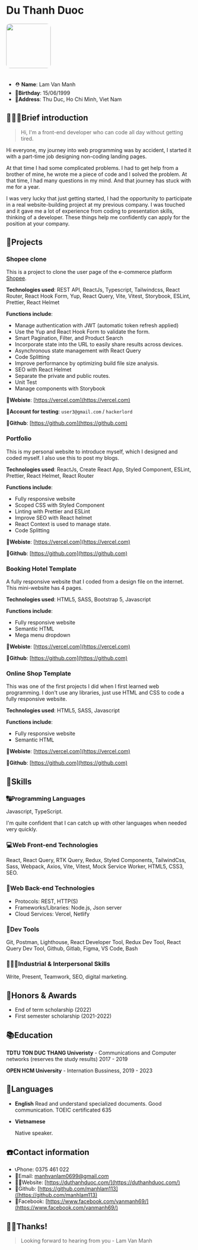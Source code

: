 # Du Thanh Duoc

<img src="./public/images/me.jpg" width="120" style='border-radius: 10px; margin-bottom: 20px;'/>

- ⛑ **Name**: Lam Van Manh
- 👶**Birthday**: 15/06/1999
- 🏰**Address**: Thu Duc, Ho Chi Minh, Viet Nam

## 🙋🏻‍♂️Brief introduction

> Hi, I'm a front-end developer who can code all day without getting tired.

Hi everyone, my journey into web programming was by accident, I started it with a part-time job designing non-coding landing pages.

At that time I had some complicated problems. I had to get help from a brother of mine, he wrote me a piece of code and I solved the problem. At that time, I had many questions in my mind. And that journey has stuck with me for a year.

I was very lucky that just getting started, I had the opportunity to participate in a real website-building project at my previous company. I was touched and it gave me a lot of experience from coding to presentation skills, thinking of a developer. These things help me confidently can apply for the position at your company.

## 👔Projects

### Shopee clone

This is a project to clone the user page of the e-commerce platform [Shopee](https://shopee.com).

**Technologies used**: REST API, ReactJs, Typescript, Tailwindcss, React Router, React Hook Form, Yup, React Query, Vite, Vitest, Storybook, ESLint, Prettier, React Helmet

**Functions include**:

- Manage authentication with JWT (automatic token refresh applied)
- Use the Yup and React Hook Form to validate the form.
- Smart Pagination, Filter, and Product Search
- Incorporate state into the URL to easily share results across devices.
- Asynchronous state management with React Query
- Code Splitting
- Improve performance by optimizing build file size analysis.
- SEO with React Helmet
- Separate the private and public routes.
- Unit Test
- Manage components with Storybook

**🔗Webiste**: [https://vercel.com](https://vercel.com)

**🔐Account for testing**: `user3@gmail.com` / `hackerlord`

**🔗Github**: [https://github.com](https://github.com)

### Portfolio

This is my personal website to introduce myself, which I designed and coded myself. I also use this to post my blogs.

**Technologies used**: ReactJs, Create React App, Styled Component, ESLint, Prettier, React Helmet, React Router

**Functions include**:

- Fully responsive website
- Scoped CSS with Styled Component
- Linting with Prettier and ESLint
- Improve SEO with React helmet
- React Context is used to manage state.
- Code Splitting

**🔗Webiste**: [https://vercel.com](https://vercel.com)

**🔗Github**: [https://github.com](https://github.com)

### Booking Hotel Template

A fully responsive website that I coded from a design file on the internet. This mini-website has 4 pages.

**Technologies used**: HTML5, SASS, Bootstrap 5, Javascript

**Functions include**:

- Fully responsive website
- Semantic HTML
- Mega menu dropdown

**🔗Webiste**: [https://vercel.com](https://vercel.com)

**🔗Github**: [https://github.com](https://github.com)

### Online Shop Template

This was one of the first projects I did when I first learned web programming. I don't use any libraries, just use HTML and CSS to code a fully responsive website.

**Technologies used**: HTML5, SASS, Javascript

**Functions include**:

- Fully responsive website
- Semantic HTML

**🔗Webiste**: [https://vercel.com](https://vercel.com)

**🔗Github**: [https://github.com](https://github.com)

## 🔧Skills

### 🔠Programming Languages

Javascript, TypeScript.

I'm quite confident that I can catch up with other languages when needed very quickly.

### 💻Web Front-end Technologies

React, React Query, RTK Query, Redux, Styled Components, TailwindCss, Sass, Webpack, Axios, Vite, Vitest, Mock Service Worker, HTML5, CSS3, SEO.

### 🧮Web Back-end Technologies

- Protocols: REST, HTTP(S)
- Frameworks/Libraries: Node.js, Json server
- Cloud Services: Vercel, Netlify

### 🔨Dev Tools

Git, Postman, Lighthouse, React Developer Tool, Redux Dev Tool, React Query Dev Tool, Github, Gitlab, Figma, VS Code, Bash

### 💁🏻‍♂️Industrial & Interpersonal Skills

Write, Present, Teamwork, SEO, digital marketing.

## 🥇Honors & Awards

- End of term scholarship (2022)
- First semester scholarship (2021-2022)

## 📚Education

**TDTU TON DUC THANG Univeristy** - Communications and Computer networks (reserves the study results) 2017 - 2019

**OPEN HCM University** - Internation Bussiness, 2019 - 2023

## 💋Languages

- **English**
  Read and understand specialized documents. Good communication. TOEIC certificated 635

- **Vietnamese**

  Native speaker.

## ☎️Contact information

- 📞Phone: 0375 461 022
- 📧Email: [manhvanlam0699@gmail.com](mailto:manhvanlam0699@gmail.com)
- ✍🏻Website: [https://duthanhduoc.com/](https://duthanhduoc.com/)
- 🔗Github: [https://github.com/manhlam113]([https://github.com/manhlam113)
- 🔗Facebook: [https://www.facebook.com/vanmanh69/](https://www.facebook.com/vanmanh69/)

## 🙏🏻Thanks!

> Looking forward to hearing from you - Lam Van Manh
